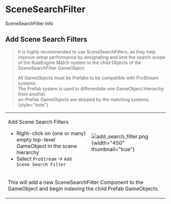 # SceneSearchFilter

<card-summary>SceneSearchFilter Info</card-summary>

## Add Scene Search Filters

<snippet id="add_search_filter_id">

> It is highly recommended to use SceneSearchFilters, as they help improve setup performance by designating and limit the search scope of the RuleEngine Match system to the child Objects of the SceneSearchFilter GameObject.

> All GameObjects must be Prefabs to be compatible with ProStream systems.  
> The Prefab system is used to differentiate one GameObject Hierarchy from another.  
> on-Prefab GameObjects are skipped by the matching systems.  
> {style="note"}

<table>
<tr><td>

Add Scene Search Filters
 - Right-click on (one or many) empty top-level GameObject in the scene hierarchy
 - Select `ProStream` -> `Add Scene Search Filter`

</td>
<td>

![add_search_filter.png](add_search_filter.png){width="450" thumbnail="true"}

</td></tr>
<tr><td colspan="2">

This will add a new SceneSearchFilter Component to the GameObject and begin indexing the child Prefab GameObjects.

</td></tr>

</table>

</snippet>
